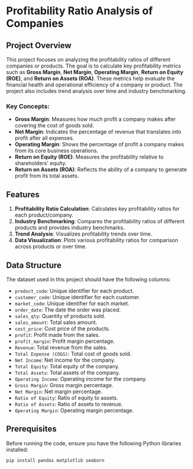 # Profitability Ratio Analysis of Companies

## Project Overview

This project focuses on analyzing the profitability ratios of different companies or products. The goal is to calculate key profitability metrics such as **Gross Margin**, **Net Margin**, **Operating Margin**, **Return on Equity (ROE)**, and **Return on Assets (ROA)**. These metrics help evaluate the financial health and operational efficiency of a company or product. The project also includes trend analysis over time and industry benchmarking.

### Key Concepts:
- **Gross Margin**: Measures how much profit a company makes after covering the cost of goods sold.
- **Net Margin**: Indicates the percentage of revenue that translates into profit after all expenses.
- **Operating Margin**: Shows the percentage of profit a company makes from its core business operations.
- **Return on Equity (ROE)**: Measures the profitability relative to shareholders' equity.
- **Return on Assets (ROA)**: Reflects the ability of a company to generate profit from its total assets.

## Features

1. **Profitability Ratio Calculation**: Calculates key profitability ratios for each product/company.
2. **Industry Benchmarking**: Compares the profitability ratios of different products and provides industry benchmarks.
3. **Trend Analysis**: Visualizes profitability trends over time.
4. **Data Visualization**: Plots various profitability ratios for comparison across products or over time.

## Data Structure

The dataset used in this project should have the following columns:
- `product_code`: Unique identifier for each product.
- `customer_code`: Unique identifier for each customer.
- `market_code`: Unique identifier for each market.
- `order_date`: The date the order was placed.
- `sales_qty`: Quantity of products sold.
- `sales_amount`: Total sales amount.
- `cost_price`: Cost price of the products.
- `profit`: Profit made from the sales.
- `profit_margin`: Profit margin percentage.
- `Revenue`: Total revenue from the sales.
- `Total Expense (COGS)`: Total cost of goods sold.
- `Net Income`: Net income for the company.
- `Total Equity`: Total equity of the company.
- `Total Assets`: Total assets of the company.
- `Operating Income`: Operating income for the company.
- `Gross Margin`: Gross margin percentage.
- `Net Margin`: Net margin percentage.
- `Ratio of Equity`: Ratio of equity to assets.
- `Ratio of Assets`: Ratio of assets to revenue.
- `Operating Margin`: Operating margin percentage.

## Prerequisites

Before running the code, ensure you have the following Python libraries installed:

```bash
pip install pandas matplotlib seaborn
